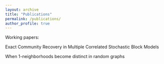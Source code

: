```yaml
---
layout: archive
title: "Publications"
permalink: /publications/
author_profile: true
---
```


Working papers:

Exact Community Recovery in Multiple Correlated Stochastic Block Models


When 1-neighborhoods become distinct in random graphs




